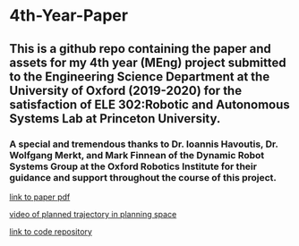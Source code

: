 # 4th-Year-Paper
## This is a github repo containing the paper and assets for my 4th year (MEng) project submitted to the Engineering Science Department at the University of Oxford (2019-2020) for the satisfaction of ELE 302:Robotic and Autonomous Systems Lab at Princeton University. 
### A special and tremendous thanks to Dr. Ioannis Havoutis, Dr. Wolfgang Merkt, and Mark Finnean of the Dynamic Robot Systems Group at the Oxford Robotics Institute for their guidance and support throughout the course of this project.

[link to paper pdf](https://github.com/rshi159/4th-Year-Paper/blob/master/Robert_Shi_Motion_Planning_for_Mobile_Robot_Navigation_Using_a_Toyota_Human_Support_Robot-_Motion_Planning_for_a_Drive-by_Pick-And-Place_Application.pdf)

[video of planned trajectory in planning space](https://www.youtube.com/watch?v=2aPWpdt2GbE)

[link to code repository](https://github.com/rshi159/hsr_driveby_full)
